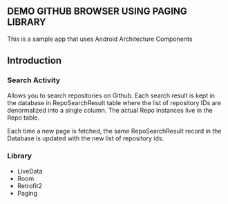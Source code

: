 ## DEMO GITHUB BROWSER USING PAGING LIBRARY 

This is a sample app that uses Android Architecture Components

## Introduction
### Search Activity 
Allows you to search repositories on Github. Each search result is kept in the database in RepoSearchResult table where the list of repository IDs are denormalized into a single column. The actual Repo instances live in the Repo table.

Each time a new page is fetched, the same RepoSearchResult record in the Database is updated with the new list of repository ids.

### Library 
- LiveData 
- Room
- Retrofit2
- Paging
